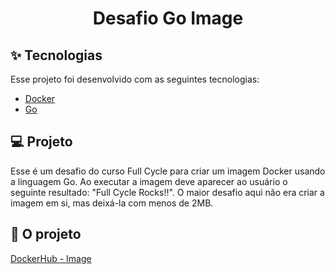<h1 align="center">Desafio Go Image</h1>

## ✨ Tecnologias

Esse projeto foi desenvolvido com as seguintes tecnologias:

- [Docker](https://docs.docker.com)
- [Go](https://go.dev/doc/)

## 💻 Projeto

Esse é um desafio do curso Full Cycle para criar um imagem Docker usando a linguagem Go. Ao executar a imagem deve aparecer ao usuário o seguinte resultado: "Full Cycle Rocks!!".
O maior desafio aqui não era criar a imagem em si, mas deixá-la com menos de 2MB.

## 🚀 O projeto

[DockerHub - Image](https://hub.docker.com/repository/docker/wilsonassisjr/goimage/general)
